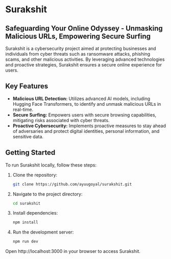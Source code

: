 # Surakshit

## Safeguarding Your Online Odyssey - Unmasking Malicious URLs, Empowering Secure Surfing

Surakshit is a cybersecurity project aimed at protecting businesses and individuals from cyber threats such as ransomware attacks, phishing scams, and other malicious activities. By leveraging advanced technologies and proactive strategies, Surakshit ensures a secure online experience for users.

## Key Features

- **Malicious URL Detection:** Utilizes advanced AI models, including Hugging Face Transformers, to identify and unmask malicious URLs in real-time.
- **Secure Surfing:** Empowers users with secure browsing capabilities, mitigating risks associated with cyber threats.
- **Proactive Cybersecurity:** Implements proactive measures to stay ahead of adversaries and protect digital identities, personal information, and sensitive data.

## Getting Started

To run Surakshit locally, follow these steps:

1. Clone the repository:

   ```bash
   git clone https://github.com/ayuugoyal/surakshit.git

1. Navigate to the project directory:

   ```bash
   cd surakshit

3. Install dependencies:

    ```bash
    npm install

4. Run the development server:

   ```bash
   npm run dev


Open http://localhost:3000 in your browser to access Surakshit.


